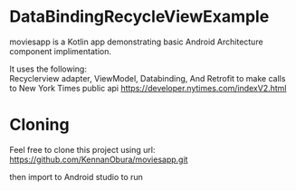 # DataBindingRecycleViewExample


moviesapp is a Kotlin app demonstrating
 basic Android Architecture component implimentation. 

It uses the following:  
Recyclerview adapter, 
ViewModel,
Databinding,
And Retrofit to make calls to New York Times public api https://developer.nytimes.com/indexV2.html


# Cloning 
Feel free to clone this project using url:  https://github.com/KennanObura/moviesapp.git

then import to Android studio to run
